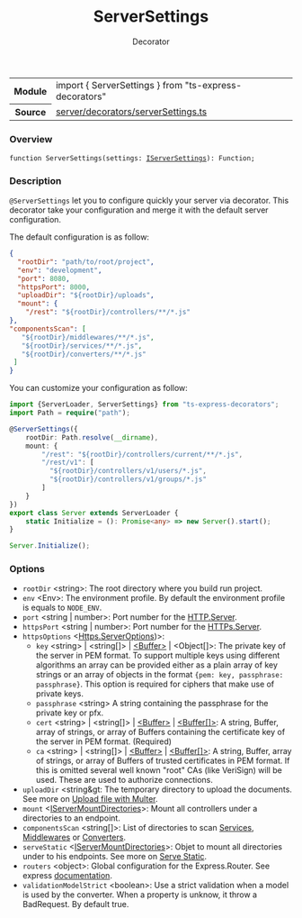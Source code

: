 <header class="symbol-info-header">    <h1 id="serversettings">ServerSettings</h1>    <label class="symbol-info-type-label decorator">Decorator</label>      </header>
<section class="symbol-info">      <table class="is-full-width">        <tbody>        <tr>          <th>Module</th>          <td>            <div class="lang-typescript">                <span class="token keyword">import</span> { ServerSettings }                 <span class="token keyword">from</span>                 <span class="token string">"ts-express-decorators"</span>                            </div>          </td>        </tr>        <tr>          <th>Source</th>          <td>            <a href="https://romakita.github.io/ts-express-decorators/#//blob/v2.15.2/src/server/decorators/serverSettings.ts#L0-L0">                server/decorators/serverSettings.ts            </a>        </td>        </tr>                </tbody>      </table>    </section>

### Overview

<pre><code class="typescript-lang">function <span class="token function">ServerSettings</span><span class="token punctuation">(</span>settings<span class="token punctuation">:</span> <a href="#api/common/iserversettings"><span class="token">IServerSettings</span></a><span class="token punctuation">)</span><span class="token punctuation">:</span> Function<span class="token punctuation">;</span></code></pre>

### Description

`@ServerSettings` let you to configure quickly your server via decorator. This decorator take your configuration and merge it with the default server configuration.

The default configuration is as follow:
 ```json
 {
   "rootDir": "path/to/root/project",
   "env": "development",
   "port": 8080,
   "httpsPort": 8000,
   "uploadDir": "${rootDir}/uploads",
   "mount": {
     "/rest": "${rootDir}/controllers/**/*.js"
},
"componentsScan": [
    "${rootDir}/middlewares/**/*.js",
    "${rootDir}/services/**/*.js",
    "${rootDir}/converters/**/*.js"
  ]
}
```

You can customize your configuration as follow:
```typescript
import {ServerLoader, ServerSettings} from "ts-express-decorators";
import Path = require("path");

@ServerSettings({
    rootDir: Path.resolve(__dirname),
    mount: {
        "/rest": "${rootDir}/controllers/current/**/*.js",
        "/rest/v1": [
          "${rootDir}/controllers/v1/users/*.js",
          "${rootDir}/controllers/v1/groups/*.js"
        ]
    }
})
export class Server extends ServerLoader {
    static Initialize = (): Promise<any> => new Server().start();
}

Server.Initialize();
```
### Options

* `rootDir` &lt;string&gt;: The root directory where you build run project.
* `env` &lt;Env&gt;: The environment profile. By default the environment profile is equals to `NODE_ENV`.
* `port` &lt;string | number&gt;: Port number for the [HTTP.Server](https://nodejs.org/api/http.html#http_class_http_server).
* `httpsPort` &lt;string | number&gt;: Port number for the [HTTPs.Server](https://nodejs.org/api/https.html#https_class_https_server).
* `httpsOptions` &lt;[Https.ServerOptions](https://nodejs.org/api/tls.html#tls_tls_createserver_options_secureconnectionlistener))&gt;:
  * `key` &lt;string&gt; | &lt;string[]&gt; | [&lt;Buffer&gt;](https://nodejs.org/api/buffer.html#buffer_class_buffer) | &lt;Object[]&gt;: The private key of the server in PEM format. To support multiple keys using different algorithms an array can be provided either as a plain array of key strings or an array of objects in the format `{pem: key, passphrase: passphrase}`. This option is required for ciphers that make use of private keys.
  * `passphrase` &lt;string&gt; A string containing the passphrase for the private key or pfx.
  * `cert` &lt;string&gt; | &lt;string[]&gt; | [&lt;Buffer&gt;](https://nodejs.org/api/buffer.html#buffer_class_buffer) | [&lt;Buffer[]&gt;](https://nodejs.org/api/buffer.html#buffer_class_buffer): A string, Buffer, array of strings, or array of Buffers containing the certificate key of the server in PEM format. (Required)
  * `ca` &lt;string&gt; | &lt;string[]&gt; | [&lt;Buffer&gt;](https://nodejs.org/api/buffer.html#buffer_class_buffer) | [&lt;Buffer[]&gt;](https://nodejs.org/api/buffer.html#buffer_class_buffer): A string, Buffer, array of strings, or array of Buffers of trusted certificates in PEM format. If this is omitted several well known "root" CAs (like VeriSign) will be used. These are used to authorize connections.
* `uploadDir` &lt;string&gt: The temporary directory to upload the documents. See more on [Upload file with Multer](tutorials/upload-files-with-multer.md).
* `mount` &lt;[IServerMountDirectories](api/common/server/iservermountdirectories.md)&gt;: Mount all controllers under a directories to an endpoint.
* `componentsScan` &lt;string[]&gt;: List of directories to scan [Services](docs/services/ovierview.md), [Middlewares](docs/middlewares/ovierview.md) or [Converters](docs/converters.md).
* `serveStatic` &lt;[IServerMountDirectories](api/common/server/iservermountdirectories.md)&gt;: Objet to mount all directories under to his endpoints. See more on [Serve Static](tutorials/serve-static-files.md).
* `routers` &lt;object&gt;: Global configuration for the Express.Router. See express [documentation](http://expressjs.com/en/api.html#express.router).
* `validationModelStrict` &lt;boolean&gt;: Use a strict validation when a model is used by the converter. When a property is unknow, it throw a BadRequest. By default true.

